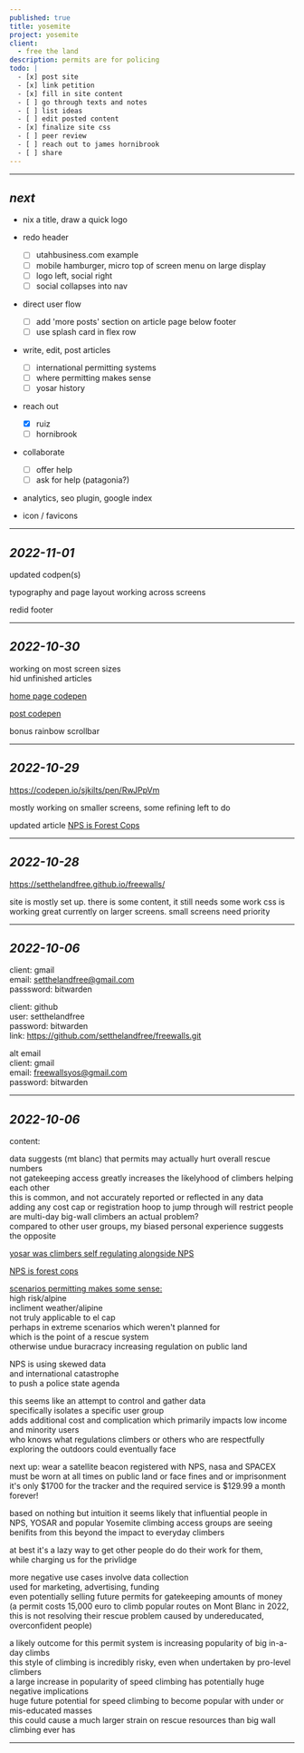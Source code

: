 ```yaml
---
published: true
title: yosemite
project: yosemite
client:
  - free the land
description: permits are for policing
todo: |
  - [x] post site  
  - [x] link petition  
  - [x] fill in site content  
  - [ ] go through texts and notes  
  - [ ] list ideas
  - [ ] edit posted content
  - [x] finalize site css
  - [ ] peer review
  - [ ] reach out to james hornibrook
  - [ ] share
---
```

---    
    
*next*  
---  
  
- nix a title, draw a quick logo

- redo header
	- [ ] utahbusiness.com example
    - [ ] mobile hamburger, micro top of screen menu on large display
    - [ ] logo left, social right
    - [ ] social collapses into nav
    
- direct user flow
	- [ ] add 'more posts' section on article page below footer
    - [ ] use splash card in flex row
  
- write, edit, post articles
	- [ ] international permitting systems
    - [ ] where permitting makes sense
    - [ ] yosar history
  
- reach out
	- [x] ruiz
    - [ ] hornibrook
    
- collaborate
	- [ ] offer help
    - [ ] ask for help (patagonia?)

- analytics, seo plugin, google index

- icon / favicons
  
    
---     
    
*2022-11-01*  
---     

updated codpen(s)

typography and page layout working across screens

redid footer

  
---     
    
*2022-10-30*  
---     
   
working on most screen sizes  
hid unfinished articles  
  
[home page codepen](https://codepen.io/sjkilts/pen/RwJPpVm)  
  
[post codepen](https://codepen.io/sjkilts/pen/XWYmjvq)  
   
bonus rainbow scrollbar  
  
     
---     
    
*2022-10-29*  
---  
   
https://codepen.io/sjkilts/pen/RwJPpVm

mostly working on smaller screens, some refining left to do

updated article [NPS is Forest Cops](https://setthelandfree.github.io/freewalls/wall-permit/nps-is-forest-cops.html)
  
  
---  
    
*2022-10-28*  
---  
   
https://setthelandfree.github.io/freewalls/  
  
site is mostly set up. there is some content, it still needs some work
css is working great currently on larger screens.  small screens need priority

  
---  
   
*2022-10-06*  
---  
  
client: gmail  
email: setthelandfree@gmail.com  
passsword: bitwarden   
  
client: github  
user: setthelandfree  
password: bitwarden   
link: https://github.com/setthelandfree/freewalls.git  
  
alt email  
client: gmail  
email: freewallsyos@gmail.com  
password: bitwarden  
  
   
---  
  
*2022-10-06*  
---  
  
content:    
  
data suggests (mt blanc) that permits may actually hurt overall rescue numbers    
not gatekeeping access greatly increases the likelyhood of climbers helping each other  
this is common, and not accurately reported or reflected in any data  
adding any cost cap or registration hoop to jump through will restrict people  
are multi-day big-wall climbers an actual problem?  
compared to other user groups, my biased personal experience suggests the opposite  
  
[yosar was climbers self regulating alongside NPS](https://setthelandfree.github.io/freewalls/wall-permit/yosar.html)  
  
[NPS is forest cops](https://setthelandfree.github.io/freewalls/wall-permit/nps-is-forest-cops.html)  
  
[scenarios permitting makes some sense:](https://setthelandfree.github.io/freewalls/wall-permit/where-permitting-makes-sense.html)  
high risk/alpine  
incliment weather/alipine  
not truly applicable to el cap   
perhaps in extreme scenarios which weren't planned for  
which is the point of a rescue system  
otherwise undue buracracy increasing regulation on public land  
  
NPS is using skewed data   
and international catastrophe                   
to push a police state agenda  
  
this seems like an attempt to control and gather data  
specifically isolates a specific user group   
adds additional cost and complication which primarily impacts low income and minority users  
who knows what regulations climbers or others who are respectfully exploring the outdoors could eventually face  
  
next up: wear a satellite beacon registered with NPS, nasa and SPACEX    
must be worn at all times on public land or face fines and or imprisonment  
it's only $1700 for the tracker and the required service is $129.99 a month forever!  
  
based on nothing but intuition it seems likely that influential people in  
NPS, YOSAR and popular Yosemite climbing access groups are seeing benifits from this beyond the impact to everyday climbers  
   
at best it's a lazy way to get other people do do their work for them,    
while charging us for the privlidge   
  
more negative use cases involve data collection  
used for marketing, advertising, funding  
even potentially selling future permits for gatekeeping amounts of money  
(a permit costs 15,000 euro to climb popular routes on Mont Blanc in 2022,   
this is not resolving their rescue problem caused by undereducated, overconfident people)  
  
a likely outcome for this permit system is increasing popularity of big in-a-day climbs  
this style of climbing is incredibly risky, even when undertaken by pro-level climbers  
a large increase in popularity of speed climbing has potentially huge negative implications  
huge future potential for speed climbing to become popular with under or mis-educated masses   
this could cause a much larger strain on rescue resources than big wall climbing ever has  
  
   
---
